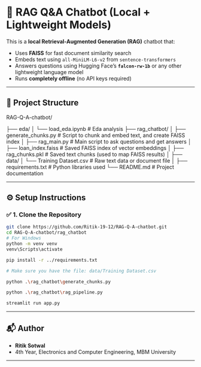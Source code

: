 # 🤖 RAG Q&A Chatbot (Local + Lightweight Models)

This is a **local Retrieval-Augmented Generation (RAG)** chatbot that:
- Uses **FAISS** for fast document similarity search
- Embeds text using `all-MiniLM-L6-v2` from `sentence-transformers`
- Answers questions using Hugging Face’s **`falcon-rw-1b`** or any other lightweight language model
- Runs **completely offline** (no API keys required)

---

## 📁 Project Structure

RAG-Q-A-chatbot/

├── eda/
│ └── load_eda.ipynb # Eda analysis
├── rag_chatbot/
│ ├── generate_chunks.py # Script to chunk and embed text, and create FAISS index
│ ├── rag_main.py # Main script to ask questions and get answers
│ ├── loan_index.faiss # Saved FAISS index of vector embeddings
│ ├── rag_chunks.pkl # Saved text chunks (used to map FAISS results)
│
├── data/
│ └── Training Dataset.csv # Raw text data or document file
│
├── requirements.txt # Python libraries used
└── README.md # Project documentation

---

## ⚙️ Setup Instructions

### ✅ 1. Clone the Repository

```bash
git clone https://github.com/Ritik-19-12/RAG-Q-A-chatbot.git
cd RAG-Q-A-chatbot/rag_chatbot
# For Windows
python -m venv venv
venv\Scripts\activate

pip install -r ../requirements.txt

# Make sure you have the file: data/Training Dataset.csv

python .\rag_chatbot\generate_chunks.py

python .\rag_chatbot\rag_pipeline.py 

streamlit run app.py
```
---

## 📬 Author

- **Ritik Sotwal**
- 4th Year, Electronics and Computer Engineering, MBM University

---